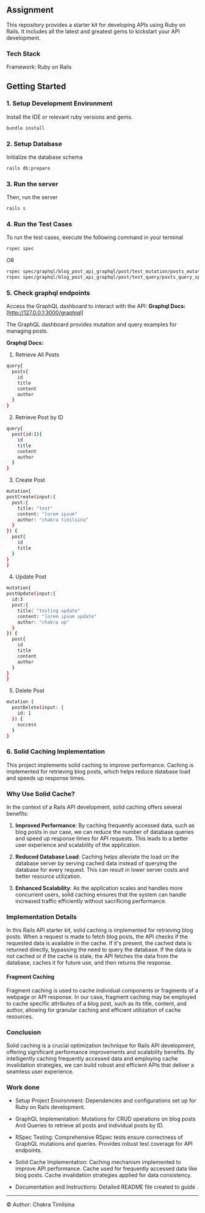 ## Assignment

This repository provides a starter kit for developing APIs using Ruby on Rails. It includes all the latest and greatest gems to kickstart your API development.

### Tech Stack

Framework: Ruby on Rails

## Getting Started

### 1. Setup Development Environment
Install the IDE or relevant ruby versions and gems.

```bash
bundle install
```
### 2. Setup Database 

Initialize the database schema 

```bash
rails db:prepare
```

### 3. Run the server
Then, run the server

```bash
rails s
```

### 4. Run the Test Cases
To run the test cases, execute the following command in your terminal

```bash
rspec spec
```
OR
```bash
rspec spec/graphql/blog_post_api_graphql/post/test_mutation/posts_mutation_spec.rb
rspec spec/graphql/blog_post_api_graphql/post/test_query/posts_query_spec.rb
```
### 5. Check graphql endpoints 

Access the GraphQL dashboard to interact with the API:
**Graphql Docs:** [http://127.0.0.1:3000/graphiql]

The GraphQL dashboard provides mutation and query examples for managing posts.

**Graphql Docs:** 

1) Retrieve All Posts
```bash
query{
  posts{
    id
    title
    content
    author
  }
}
```

2) Retrieve Post by ID

```bash
query{
  post(id:1){
    id
    title
    content
    author
  }
} 
```

3) Create Post

```bash
mutation{
postCreate(input:{
  post:{
    title: "test"
    content: "lorem ipsum"
    author: "chakra timilsina"
  }
}) {
  post{
    id
    title
  }
}
}
```
4) Update Post
 
```bash
mutation{
postUpdate(input:{
  id:3
  post:{
    title: "testing update"
    content: "lorem ipsom update"
    author: "chakra up"
  }
}) {
  post{
    id
    title
    content
    author
  }
}
}
```

5) Delete Post

```bash
mutation {
  postDelete(input: {
    id: 1
  }) {
    success
  }
}
```

### 6. Solid Caching Implementation

This project implements solid caching to improve performance. Caching is implemented for retrieving blog posts, which helps reduce database load and speeds up response times.

### Why Use Solid Cache?

In the context of a Rails API development, solid caching offers several benefits:

1. **Improved Performance**: By caching frequently accessed data, such as blog posts in our case, we can reduce the number of database queries and speed up response times for API requests. This leads to a better user experience and scalability of the application.

2. **Reduced Database Load**: Caching helps alleviate the load on the database server by serving cached data instead of querying the database for every request. This can result in lower server costs and better resource utilization.

3. **Enhanced Scalability**: As the application scales and handles more concurrent users, solid caching ensures that the system can handle increased traffic efficiently without sacrificing performance.

### Implementation Details

In this Rails API starter kit, solid caching is implemented for retrieving blog posts. When a request is made to fetch blog posts, the API checks if the requested data is available in the cache. If it's present, the cached data is returned directly, bypassing the need to query the database. If the data is not cached or if the cache is stale, the API fetches the data from the database, caches it for future use, and then returns the response.

#### Fragment Caching

Fragment caching is used to cache individual components or fragments of a webpage or API response. In our case, fragment caching may be employed to cache specific attributes of a blog post, such as its title, content, and author, allowing for granular caching and efficient utilization of cache resources.

### Conclusion

Solid caching is a crucial optimization technique for Rails API development, offering significant performance improvements and scalability benefits. By intelligently caching frequently accessed data and employing cache invalidation strategies, we can build robust and efficient APIs that deliver a seamless user experience.

### Work done

- Setup Project Environment: Dependencies and configurations set up for Ruby on Rails development.

- GraphQL Implementation: Mutations for CRUD operations on blog posts And Queries to retrieve all posts and individual posts by ID.

- RSpec Testing: Comprehensive RSpec tests ensure correctness of GraphQL mutations and queries. Provides robust test coverage for API endpoints.

- Solid Cache Implementation: Caching mechanism implemented to improve API performance. Cache used for frequently accessed data like blog posts. Cache invalidation strategies applied for data consistency.

- Documentation and Instructions: Detailed README file created to guide .
---

© Author: Chakra Timilsina
